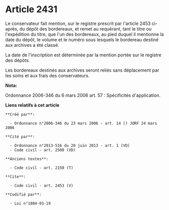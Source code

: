 # Article 2431

Le conservateur fait mention, sur le registre prescrit par l'article 2453 ci-après, du dépôt des bordereaux, et remet au
requérant, tant le titre ou l'expédition du titre, que l'un des bordereaux, au pied duquel il mentionne la date du dépôt, le
volume et le numéro sous lesquels le bordereau destiné aux archives a été classé. 

La date de l'inscription est déterminée par la mention portée sur le registre des dépôts. 

Les bordereaux destinés aux archives seront reliés sans déplacement par les soins et aux frais des conservateurs.

**Nota:**

Ordonnance 2006-346 du 6 mars 2006 art. 57 : Spécificités d'application.

**Liens relatifs à cet article**

	**Créé par**:

	  - Ordonnance n°2006-346 du 23 mars 2006 - art. 14 () JORF 24 mars 2006

	**Cité par**:

	  - Ordonnance n°2013-516 du 20 juin 2013 - art. 1 (VD)
	  - Code civil - art. 2508 (VD)

	**Anciens textes**:

	  - Code civil - art. 2150 (T)

	**Cite**:

	  - Code civil - art. 2453 (V)

	**Codifié par**:

	  - Loi n°1804-03-19
